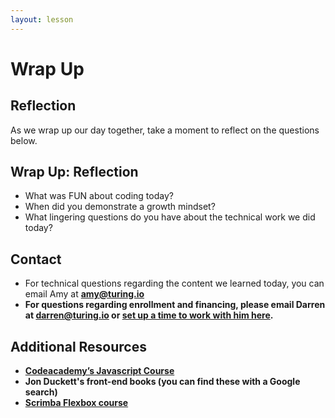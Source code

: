 ```yaml
---
layout: lesson
---
```


# Wrap Up

## Reflection

As we wrap up our day together, take a moment to reflect on the questions below.

<div class="try-it-new">
  <h2>Wrap Up: Reflection</h2>
  <ul>
    <li>What was FUN about coding today?</li>
    <li>When did you demonstrate a growth mindset?</li>
    <li>What lingering questions do you have about the technical work we did today?</li>
  </ul>
</div>

## Contact

- For technical questions regarding the content we learned today, you can email Amy at <strong>amy@turing.io<strong>
- For questions regarding enrollment and financing, please email Darren at <strong>darren@turing.io</strong> or <a target="blank" href="https://go.oncehub.com/darrenatturing" >set up a time to work with him here</a>.

## Additional Resources

- <a target="blank" href="https://www.codecademy.com/learn/introduction-to-javascript">Codeacademy’s Javascript Course</a>
- Jon Duckett's front-end books (you can find these with a Google search)
- <a target="blank" href="https://scrimba.com/g/gflexbox">Scrimba Flexbox course</a>
